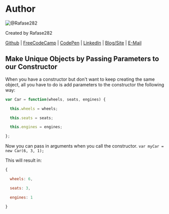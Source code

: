 # Author
![@Rafase282](https://avatars0.githubusercontent.com/Rafase282?&s=128)

Created by Rafase282

[Github](https://github.com/Rafase282) | [FreeCodeCamp](http://www.freecodecamp.com/rafase282) | [CodePen](http://codepen.io/Rafase282/) | [LinkedIn](https://www.linkedin.com/in/rafase282) | [Blog/Site](https://rafase282.wordpress.com/) | [E-Mail](mailto:rafase282@gmail.com)

## Make Unique Objects by Passing Parameters to our Constructor
When you have a constructor but don't want to keep creating the same object, all you have to do is add parameters to the constructor the following way:

```js
var Car = function(wheels, seats, engines) {

  this.wheels = wheels;

  this.seats = seats;

  this.engines = engines;

};
```

Now you can pass in arguments when you call the constructor. `var myCar = new Car(6, 3, 1);`

This will result in:

```js
{

  wheels: 6,

  seats: 3,

  engines: 1

}
```
